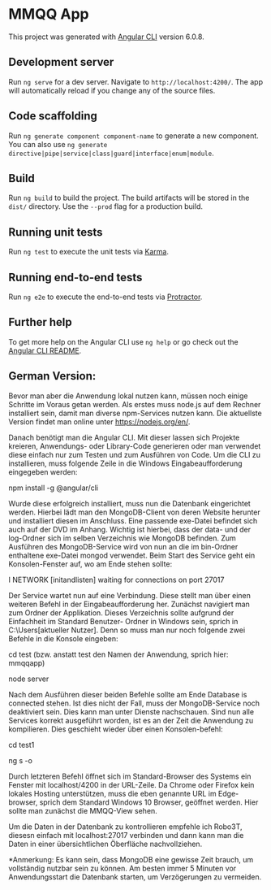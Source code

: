 # MMQQ App

This project was generated with [Angular CLI](https://github.com/angular/angular-cli) version 6.0.8.

## Development server

Run `ng serve` for a dev server. Navigate to `http://localhost:4200/`. The app will automatically reload if you change any of the source files.

## Code scaffolding

Run `ng generate component component-name` to generate a new component. You can also use `ng generate directive|pipe|service|class|guard|interface|enum|module`.

## Build

Run `ng build` to build the project. The build artifacts will be stored in the `dist/` directory. Use the `--prod` flag for a production build.

## Running unit tests

Run `ng test` to execute the unit tests via [Karma](https://karma-runner.github.io).

## Running end-to-end tests

Run `ng e2e` to execute the end-to-end tests via [Protractor](http://www.protractortest.org/).

## Further help

To get more help on the Angular CLI use `ng help` or go check out the [Angular CLI README](https://github.com/angular/angular-cli/blob/master/README.md).

## German Version:

Bevor man aber die Anwendung lokal nutzen kann, müssen noch einige Schritte im Voraus getan werden. 
Als erstes muss node.js auf dem Rechner installiert sein, damit man diverse npm-Services nutzen kann. 
Die aktuellste Version findet man online unter https://nodejs.org/en/.

Danach benötigt man die Angular CLI. Mit dieser lassen sich Projekte kreieren, Anwendungs- oder Library-Code 
generieren oder man verwendet diese einfach nur zum Testen und zum Ausführen von Code. Um die CLI zu installieren, 
muss folgende Zeile in die Windows Eingabeaufforderung eingegeben werden:


npm install -g @angular/cli


Wurde diese erfolgreich installiert, muss nun die Datenbank eingerichtet werden. Hierbei lädt man den MongoDB-Client von 
deren Website herunter und installiert diesen im Anschluss. Eine passende exe-Datei befindet sich auch auf der DVD im Anhang.
 Wichtig ist hierbei, dass der data- und der log-Ordner sich im selben Verzeichnis wie MongoDB befinden. 
Zum Ausführen des MongoDB-Service wird von nun an die im bin-Ordner enthaltene exe-Datei mongod verwendet. 
Beim Start des Service geht ein Konsolen-Fenster auf, wo am Ende stehen sollte:


I NETWORK  [initandlisten] waiting for connections on port 27017


Der Service wartet nun auf eine Verbindung. Diese stellt man über einen weiteren Befehl in der Eingabeaufforderung her. 
Zunächst navigiert man zum Ordner der Applikation. Dieses Verzeichnis sollte aufgrund der Einfachheit im Standard Benutzer-
Ordner in Windows sein, sprich in C:\Users\[aktueller Nutzer]. Denn so muss man nur noch folgende zwei Befehle in die Konsole eingeben:


cd test (bzw. anstatt test den Namen der Anwendung, sprich hier: mmqqapp)

node server


Nach dem Ausführen dieser beiden Befehle sollte am Ende Database is connected stehen. Ist dies nicht der Fall, muss der 
MongoDB-Service noch deaktiviert sein. Dies kann man unter Dienste nachschauen. Sind nun alle Services korrekt ausgeführt 
worden, ist es an der Zeit die Anwendung zu kompilieren. Dies geschieht wieder über einen Konsolen-befehl:


cd test1

ng s -o


Durch letzteren Befehl öffnet sich im Standard-Browser des Systems ein Fenster mit localhost/4200 in der URL-Zeile. 
Da Chrome oder Firefox kein lokales Hosting unterstützen, muss die eben genannte URL im Edge-browser, sprich dem Standard 
Windows 10 Browser, geöffnet werden. Hier sollte man zunächst die MMQQ-View sehen.

Um die Daten in der Datenbank zu kontrollieren empfehle ich Robo3T, diesesn einfach mit localhost:27017 verbinden und dann 
kann man die Daten in einer übersichtlichen Öberfläche nachvollziehen.

*Anmerkung: Es kann sein, dass MongoDB eine gewisse Zeit brauch, um vollständig nutzbar sein zu können.
Am besten immer 5 Minuten vor Anwendungsstart die Datenbank starten, um Verzögerungen zu vermeiden.



